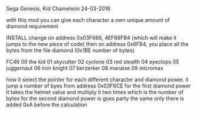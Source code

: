 Sega Genesis, Kid Chameleon 24-03-2016

with this mod you can give each character a own unique amount of diamond requirement

INSTALL
change on address 0x03F666, 4EF86FB4 (which will make it jumps to the new piece of code)
then on address 0x6FB4, you place all the bytes from the file diamond (0x1BE number of bytes)


FC46
00 the kid
01 skycutter
02 cyclone
03 red stealth
04 eyeclops
05 juggernaut
06 iron knight
07 berzerker
08 manaixe
09 micromax


how it select the pointer for each different character and diamond power. it jump a number of byes from address 0x03F6CE
for the first diamond power it takes the helmet value and multiply it two times which is the number of bytes
for the second diamond power is goes party the same only there is added 0xA before the calculation
